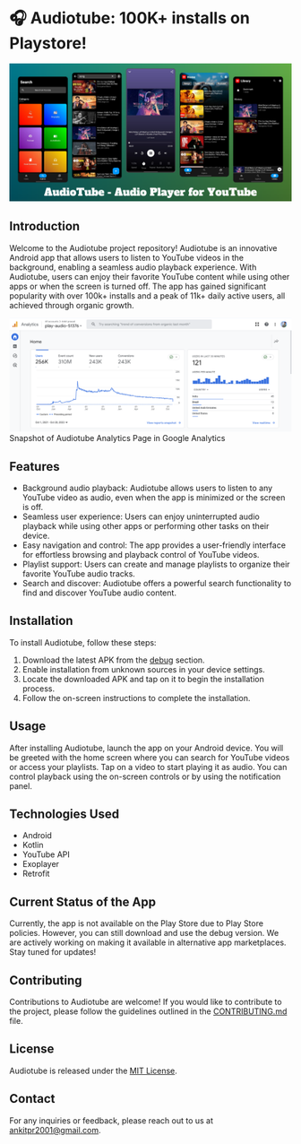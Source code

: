 # 🎧 Audiotube: 100K+ installs on Playstore!

![Audiotube Logo](app_storage/audiotube.png)

## Introduction

Welcome to the Audiotube project repository! Audiotube is an innovative Android app that allows users to listen to YouTube videos in the background, enabling a seamless audio playback experience. With Audiotube, users can enjoy their favorite YouTube content while using other apps or when the screen is turned off.
The app has gained significant popularity with over 100k+ installs and a peak of 11k+ daily active users, all achieved through organic growth.

![Screenshot 1](app_storage/anlytics_ss.png)
Snapshot of Audiotube Analytics Page in Google Analytics

## Features

- Background audio playback: Audiotube allows users to listen to any YouTube video as audio, even when the app is minimized or the screen is off.
- Seamless user experience: Users can enjoy uninterrupted audio playback while using other apps or performing other tasks on their device.
- Easy navigation and control: The app provides a user-friendly interface for effortless browsing and playback control of YouTube videos.
- Playlist support: Users can create and manage playlists to organize their favorite YouTube audio tracks.
- Search and discover: Audiotube offers a powerful search functionality to find and discover YouTube audio content.


## Installation

To install Audiotube, follow these steps:

1. Download the latest APK from the [debug](app_storage/app-debug.apk) section.
2. Enable installation from unknown sources in your device settings.
3. Locate the downloaded APK and tap on it to begin the installation process.
4. Follow the on-screen instructions to complete the installation.

## Usage
After installing Audiotube, launch the app on your Android device. You will be greeted with the home screen where you can search for YouTube videos or access your playlists. Tap on a video to start playing it as audio. You can control playback using the on-screen controls or by using the notification panel.

## Technologies Used
- Android
- Kotlin
- YouTube API
- Exoplayer
- Retrofit

## Current Status of the App
Currently, the app is not available on the Play Store due to Play Store policies. However, you can still download and use the debug version. We are actively working on making it available in alternative app marketplaces. Stay tuned for updates!

## Contributing
Contributions to Audiotube are welcome! If you would like to contribute to the project, please follow the guidelines outlined in the [CONTRIBUTING.md](/CONTRIBUTING.md) file.

## License
Audiotube is released under the [MIT License](/LICENSE).

## Contact

For any inquiries or feedback, please reach out to us at [ankitpr2001@gmail.com](mailto:ankitpr2001@gmail.com).
